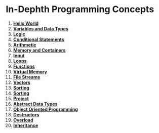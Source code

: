 # In-Dephth Programming Concepts

1. **[Hello World](01_hello/)**
2. **[Variables and Data Types](02_variables/)**
3. **[Logic](03_logic/)**
4. **[Conditional Statements](04_conditional/)**
5. **[Arithmetic](05_arithmetic/)**
6. **[Memory and Containers](06_memory_containers/)**
7. **[Input](07_input/)**
8. **[Loops](08_loops/)**
9. **[Functions](09_functions/)**
10. **[Virtual Memory](10_virtual/)**
11. **[File Streams](11_file/)**
12. **[Vectors](12_vectors/)**
13. **[Sorting](13_sorting/)**
14. **[Sorting](14_searching/)**
15. **[Project](15_project/)**
16. **[Abstract Data Types](16_adt/)**
17. **[Object Oriented Programming](17_oop/)**
18. **[Destructors](18_destructors/)**
19. **[Overload](19_overload/)**
20. **[Inheritance](20_inheritance/)**
